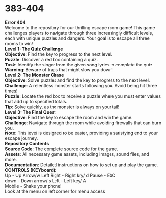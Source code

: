 # 383-404 </br>
**Error 404**</br>
Welcome to the repository for our thrilling escape room game! This game challenges players to navigate through three increasingly difficult levels, each with unique puzzles and dangers. Your goal is to escape all three rooms to win! <br>
**Level 1: The Quiz Challenge** <br>
**Objective**: Find the key to progress to the next level. <br>
****Puzzle****: Discover a red box containing a quiz. <br>
**Task**: Identify the singer from the given song lyrics to complete the quiz. <br>
**Warning**: Beware of traps that might slow you down!<br>
**Level 2: The Monster Chase** <br>
**Objective**: Solve puzzles and find the key to progress to the next level. <br>
**Challenge**: A relentless monster starts following you. Avoid being hit three times! <br>
**Puzzle**: Locate the red box to receive a puzzle where you must enter values that add up to specified totals. <br>
**Tip**: Solve quickly, as the monster is always on your tail! <br>
**Level 3: The Final Quest** <br>
**Objective**: Find the key to escape the room and win the game. <br>
**Challenge**: Navigate through the room while avoiding firewalls that can burn you. <br>
**Note**: This level is designed to be easier, providing a satisfying end to your escape journey. <br>
**Repository Contents**<br>
**Source Code**: The complete source code for the game. <br>
**Assets**: All necessary game assets, including images, sound files, and more. <br>
**Documentation**: Detailed instructions on how to set up and play the game. <br>
**CONTROLS (KEYboard)**: <br>
Up - Up Arrow/w Left Right - Right kry/ d Pause - ESC <br>
down - Down arrow/ s Left - Left key/ A <br>
Mobile - Shake your phone! <br>
Look at the menu on left corner for menu access
